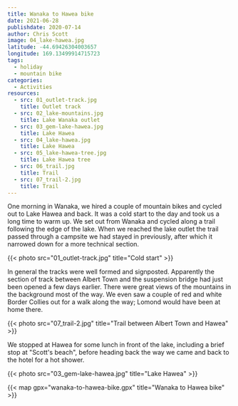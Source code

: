 ```yaml
---
title: Wanaka to Hawea bike
date: 2021-06-28
publishdate: 2020-07-14
author: Chris Scott
image: 04_lake-hawea.jpg
latitude: -44.69426304003657
longitude: 169.13499914715723
tags:
  - holiday
  - mountain bike
categories:
  - Activities
resources:
  - src: 01_outlet-track.jpg
    title: Outlet track
  - src: 02_lake-mountains.jpg
    title: Lake Wanaka outlet
  - src: 03_gem-lake-hawea.jpg
    title: Lake Hawea
  - src: 04_lake-hawea.jpg
    title: Lake Hawea
  - src: 05_lake-hawea-tree.jpg
    title: Lake Hawea tree
  - src: 06_trail.jpg
    title: Trail
  - src: 07_trail-2.jpg
    title: Trail
---
```


One morning in Wanaka, we hired a couple of mountain bikes and cycled out to Lake Hawea and back.
It was a cold start to the day and took us a long time to warm up. 
We set out from Wanaka and cycled along a trail following the edge of the lake.
When we reached the lake outlet the trail passed through a campsite we had stayed in previously, after which it narrowed down for a more technical section.

{{< photo src="01_outlet-track.jpg" title="Cold start" >}}

In general the tracks were well formed and signposted. Apparently the section of track between Albert Town
and the suspension bridge had just been opened a few days earlier. There were great views of the 
mountains in the background most of the way. 
We even saw a couple of red and white Border Collies out for a walk along the way; Lomond would have been at home there.

{{< photo src="07_trail-2.jpg" title="Trail between Albert Town and Hawea" >}}

We stopped at Hawea for some lunch in front of the lake, including a brief stop at "Scott's beach", before heading back the way we came and back to the hotel for a hot shower.

{{< photo src="03_gem-lake-hawea.jpg" title="Lake Hawea" >}}

{{< map gpx="wanaka-to-hawea-bike.gpx" title="Wanaka to Hawea bike" >}}
